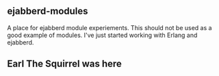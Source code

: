 ## ejabberd-modules

A place for ejabberd module experiements. This should not be used as a good example of modules. I've just started working with Erlang and ejabberd.

## Earl The Squirrel was here